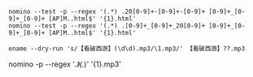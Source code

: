 
    nomino --test -p --regex '(.*) .20[0-9]+-[0-9]+-[0-9]+ [0-9]+_[0-9]+_[0-9]+ [AP]M..html$' '{1}.html'
    nomino --test -p --regex '(.*) .[0-9]+_[0-9]+_20[0-9]+ [0-9]+_[0-9]+_[0-9]+ [AP]M..html$' '{1}.html'

    ename --dry-run 's/【看破西游】(\d\d).mp3/\1.mp3/' 【看破西游】??.mp3


nomino -p --regex '.*》(.*)' '{1}.mp3'
